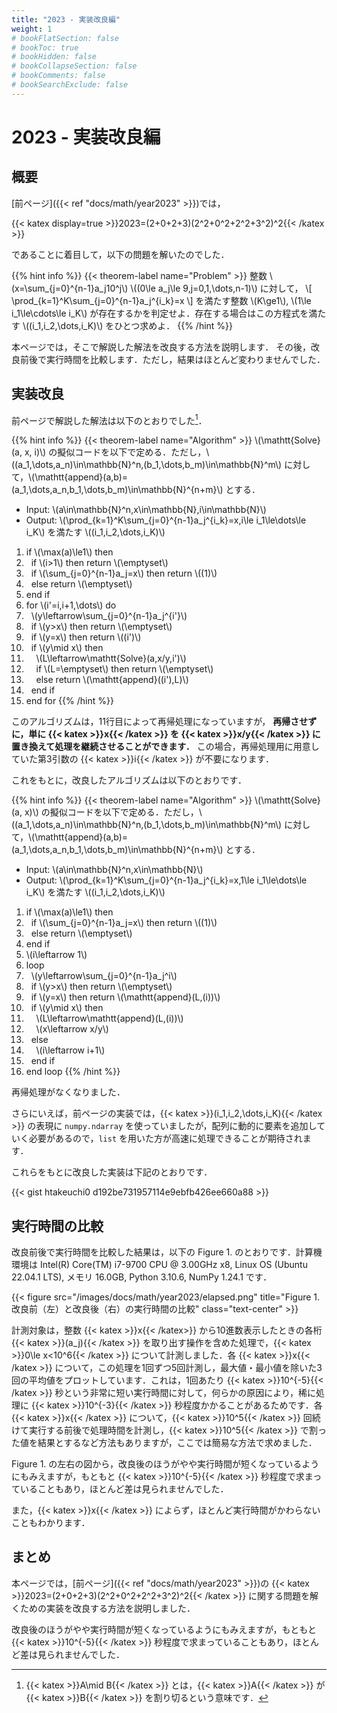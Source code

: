 ```yaml
---
title: "2023 - 実装改良編"
weight: 1
# bookFlatSection: false
# bookToc: true
# bookHidden: false
# bookCollapseSection: false
# bookComments: false
# bookSearchExclude: false
---
```


# 2023 - 実装改良編

## 概要

[前ページ]({{< ref "docs/math/year2023" >}})では，

{{< katex display=true >}}2023=(2+0+2+3)(2^2+0^2+2^2+3^2)^2{{< /katex >}}

であることに着目して，以下の問題を解いたのでした．

{{% hint info %}}
{{< theorem-label name="Problem" >}} 整数 \\(x=\sum_{j=0}^{n-1}a_j10^j\\) \\((0\le a_j\le 9,j=0,1,\dots,n-1)\\) に対して，
\\[ \prod_{k=1}^K\sum_{j=0}^{n-1}a_j^{i_k}=x \\]
を満たす整数 \\(K\ge1\\), \\(1\le i_1\le\cdots\le i_K\\) が存在するかを判定せよ．存在する場合はこの方程式を満たす \\((i_1,i_2,\dots,i_K)\\) をひとつ求めよ．
{{% /hint %}}

本ページでは，そこで解説した解法を改良する方法を説明します．
その後，改良前後で実行時間を比較します．ただし，結果はほとんど変わりませんでした．

## 実装改良

前ページで解説した解法は以下のとおりでした[^1]．
[^1]:{{< katex >}}A\mid B{{< /katex >}} とは，{{< katex >}}A{{< /katex >}} が {{< katex >}}B{{< /katex >}} を割り切るという意味です．

{{% hint info %}} {{< theorem-label name="Algorithm" >}} \\(\mathtt{Solve}(a, x, i)\\) の擬似コードを以下で定める．ただし，\\((a_1,\dots,a_n)\in\mathbb{N}^n,(b_1,\dots,b_m)\in\mathbb{N}^m\\) に対して，\\(\mathtt{append}(a,b)=(a_1,\dots,a_n,b_1,\dots,b_m)\in\mathbb{N}^{n+m}\\) とする．
* Input: \\(a\in\mathbb{N}^n,x\in\mathbb{N},i\in\mathbb{N}\\)
* Output: \\(\prod_{k=1}^K\sum_{j=0}^{n-1}a_j^{i_k}=x,i\le i_1\le\dots\le i_K\\) を満たす \\((i_1,i_2,\dots,i_K)\\)
1. if \\(\max(a)\le1\\) then
1. &nbsp;&nbsp;if \\(i>1\\) then return \\(\emptyset\\)
1. &nbsp;&nbsp;if \\(\sum_{j=0}^{n-1}a_j=x\\) then return \\((1)\\)
1. &nbsp;&nbsp;else return \\(\emptyset\\)
1. end if
1. for \\(i'=i,i+1,\dots\\) do
1. &nbsp;&nbsp;\\(y\leftarrow\sum_{j=0}^{n-1}a_j^{i'}\\)
1. &nbsp;&nbsp;if \\(y>x\\) then return \\(\emptyset\\)
1. &nbsp;&nbsp;if \\(y=x\\) then return \\((i')\\)
1. &nbsp;&nbsp;if \\(y\mid x\\) then
1. &nbsp;&nbsp;&nbsp;&nbsp;\\(L\leftarrow\mathtt{Solve}(a,x/y,i')\\)
1. &nbsp;&nbsp;&nbsp;&nbsp;if \\(L=\emptyset\\) then return \\(\emptyset\\)
1. &nbsp;&nbsp;&nbsp;&nbsp;else return \\(\mathtt{append}((i'),L)\\)
1. &nbsp;&nbsp;end if
1. end for
{{% /hint %}}

このアルゴリズムは，11行目によって再帰処理になっていますが， **再帰させずに，単に {{< katex >}}x{{< /katex >}} を {{< katex >}}x/y{{< /katex >}} に置き換えて処理を継続させることができます．** この場合，再帰処理用に用意していた第3引数の {{< katex >}}i{{< /katex >}} が不要になります．

これをもとに，改良したアルゴリズムは以下のとおりです．

{{% hint info %}} {{< theorem-label name="Algorithm" >}} \\(\mathtt{Solve}(a, x)\\) の擬似コードを以下で定める．ただし，\\((a_1,\dots,a_n)\in\mathbb{N}^n,(b_1,\dots,b_m)\in\mathbb{N}^m\\) に対して，\\(\mathtt{append}(a,b)=(a_1,\dots,a_n,b_1,\dots,b_m)\in\mathbb{N}^{n+m}\\) とする．
* Input: \\(a\in\mathbb{N}^n,x\in\mathbb{N}\\)
* Output: \\(\prod_{k=1}^K\sum_{j=0}^{n-1}a_j^{i_k}=x,1\le i_1\le\dots\le i_K\\) を満たす \\((i_1,i_2,\dots,i_K)\\)
1. if \\(\max(a)\le1\\) then
1. &nbsp;&nbsp;if \\(\sum_{j=0}^{n-1}a_j=x\\) then return \\((1)\\)
1. &nbsp;&nbsp;else return \\(\emptyset\\)
1. end if
1. \\(i\leftarrow 1\\)
1. loop
1. &nbsp;&nbsp;\\(y\leftarrow\sum_{j=0}^{n-1}a_j^i\\)
1. &nbsp;&nbsp;if \\(y>x\\) then return \\(\emptyset\\)
1. &nbsp;&nbsp;if \\(y=x\\) then return \\(\mathtt{append}(L,(i))\\)
1. &nbsp;&nbsp;if \\(y\mid x\\) then 
1. &nbsp;&nbsp;&nbsp;&nbsp;\\(L\leftarrow\mathtt{append}(L,(i))\\)
1. &nbsp;&nbsp;&nbsp;&nbsp;\\(x\leftarrow x/y\\)
1. &nbsp;&nbsp;else
1. &nbsp;&nbsp;&nbsp;&nbsp;\\(i\leftarrow i+1\\)
1. &nbsp;&nbsp;end if
1. end loop
{{% /hint %}}

再帰処理がなくなりました．

さらにいえば，前ページの実装では，{{< katex >}}(i_1,i_2,\dots,i_K){{< /katex >}} の表現に `numpy.ndarray` を使っていましたが，配列に動的に要素を追加していく必要があるので，`list` を用いた方が高速に処理できることが期待されます．

これらをもとに改良した実装は下記のとおりです．

{{< gist htakeuchi0 d192be731957114e9ebfb426ee660a88 >}}

## 実行時間の比較

改良前後で実行時間を比較した結果は，以下の Figure 1. のとおりです．計算機環境は Intel(R) Core(TM) i7-9700 CPU @ 3.00GHz x8, Linux OS (Ubuntu 22.04.1 LTS), メモリ 16.0GB, Python 3.10.6, NumPy 1.24.1 です．

{{< figure src="/images/docs/math/year2023/elapsed.png" title="Figure 1. 改良前（左）と改良後（右）の実行時間の比較" class="text-center" >}}

計測対象は，整数 {{< katex >}}x{{< /katex>}} から10進数表示したときの各桁 {{< katex >}}(a_j){{< /katex >}} を取り出す操作を含めた処理で，{{< katex >}}0\le x<10^6{{< /katex >}} について計測しました．各 {{< katex >}}x{{< /katex >}} について，この処理を1回ずつ5回計測し，最大値・最小値を除いた3回の平均値をプロットしています．これは，1回あたり {{< katex >}}10^{-5}{{< /katex >}} 秒という非常に短い実行時間に対して，何らかの原因により，稀に処理に {{< katex >}}10^{-3}{{< /katex >}} 秒程度かかることがあるためです．各 {{< katex >}}x{{< /katex >}} について，{{< katex >}}10^5{{< /katex >}} 回続けて実行する前後で処理時間を計測し，{{< katex >}}10^5{{< /katex >}} で割った値を結果とするなど方法もありますが，ここでは簡易な方法で求めました．

Figure 1. の左右の図から，改良後のほうがやや実行時間が短くなっているようにもみえますが，もともと {{< katex >}}10^{-5}{{< /katex >}} 秒程度で求まっていることもあり，ほとんど差は見られませんでした．

また，{{< katex >}}x{{< /katex >}} によらず，ほとんど実行時間がかわらないこともわかります．

## まとめ

本ページでは，[前ページ]({{< ref "docs/math/year2023" >}})の {{< katex >}}2023=(2+0+2+3)(2^2+0^2+2^2+3^2)^2{{< /katex >}} に関する問題を解くための実装を改良する方法を説明しました．

改良後のほうがやや実行時間が短くなっているようにもみえますが，もともと {{< katex >}}10^{-5}{{< /katex >}} 秒程度で求まっていることもあり，ほとんど差は見られませんでした．
